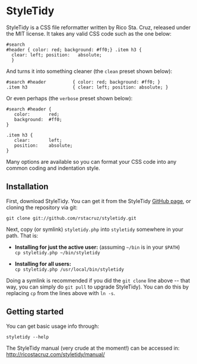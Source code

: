 StyleTidy
=========

StyleTidy is a CSS file reformatter written by Rico Sta. Cruz,
released under the MIT license.
It takes any valid CSS code such as the one below: 

    #search
    #header { color: red; background: #ff0;} .item h3 {
      clear: left; position:   absolute;
      }

And turns it into something cleaner (the `clean` preset shown below):

    #search #header          { color: red; background: #ff0; }
    .item h3                 { clear: left; position: absolute; }

Or even perhaps (the `verbose` preset shown below):

    #search #header {
       color:       red;
       background:  #ff0;
    }

    .item h3 {
       clear:       left;
       position:    absolute;
    }

Many options are available so you can format your CSS code into any
common coding and indentation style.

Installation
------------

First, download StyleTidy. You can get it from the StyleTidy
[GitHub page](http://github.com/rstacruz/styletidy/tree/master), or
cloning the repository via git:

    git clone git://github.com/rstacruz/styletidy.git

Next, copy (or symlink) `styletidy.php` into `styletidy` somewhere in your path.
That is:

 - **Installing for just the active user:** (assuming `~/bin` is in your `$PATH`)  
   `cp styletidy.php ~/bin/styletidy`

 - **Installing for all users:**  
   `cp styletidy.php /usr/local/bin/styletidy`

Doing a symlink is recommended if you did the `git clone` line above -- that way,
you can simply do `git pull` to upgrade StyleTidy). You can do this by replacing
`cp` from the lines above with `ln -s`.

Getting started
---------------

You can get basic usage info through:

    styletidy --help

The StyleTidy manual (very crude at the moment!) can be accessed in:
http://ricostacruz.com/styletidy/manual/

